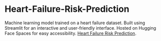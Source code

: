# Heart-Failure-Risk-Prediction
Machine learning model trained on a heart failure dataset. Built using Streamlit for an interactive and user-friendly interface. Hosted on Hugging Face Spaces for easy accessibility.
[Heart Failure Risk Prediction](https://huggingface.co/spaces/Yoshua03/Heart_Failure_Risk_Prediction).

